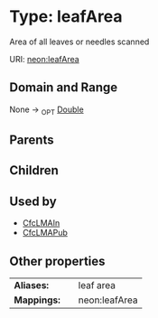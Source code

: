 
# Type: leafArea


Area of all leaves or needles scanned

URI: [neon:leafArea](https://data.neonscience.org/leafArea)


## Domain and Range

None ->  <sub>OPT</sub> [Double](types/Double.md)

## Parents


## Children


## Used by

 * [CfcLMAIn](CfcLMAIn.md)
 * [CfcLMAPub](CfcLMAPub.md)

## Other properties

|  |  |  |
| --- | --- | --- |
| **Aliases:** | | leaf area |
| **Mappings:** | | neon:leafArea |

